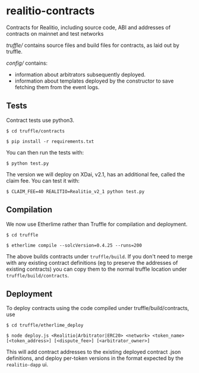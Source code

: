 # realitio-contracts
Contracts for Realitio, including source code, ABI and addresses of contracts on mainnet and test networks

*truffle/* contains source files and build files for contracts, as laid out by truffle.

*config/* contains:

  * information about arbitrators subsequently deployed.
  * information about templates deployed by the constructor to save fetching them from the event logs.


## Tests

Contract tests use python3.

`$ cd truffle/contracts`

`$ pip install -r requirements.txt`

You can then run the tests with:

`$ python test.py`

The version we will deploy on XDai, v2.1, has an additional fee, called the claim fee. You can test it with:

`$ CLAIM_FEE=40 REALITIO=Realitio_v2_1 python test.py`


## Compilation 

We now use Etherlime rather than Truffle for compilation and deployment.

`$ cd truffle`

`$ etherlime compile --solcVersion=0.4.25 --runs=200`

The above builds contracts under `truffle/build`. If you don't need to merge with any existing contract definitions (eg to preserve the addresses of existing contracts) you can copy them to the normal truffle location under `truffle/build/contracts`.


## Deployment

To deploy contracts using the code compiled under truffle/build/contracts, use

`$ cd truffle/etherlime_deploy`

`$ node deploy.js <Realitio|Arbitrator|ERC20> <network> <token_name> [<token_address>] [<dispute_fee>] [<arbitrator_owner>]`

This will add contract addresses to the existing deployed contract .json definitions, and deploy per-token versions in the format expected by the `realitio-dapp` ui.